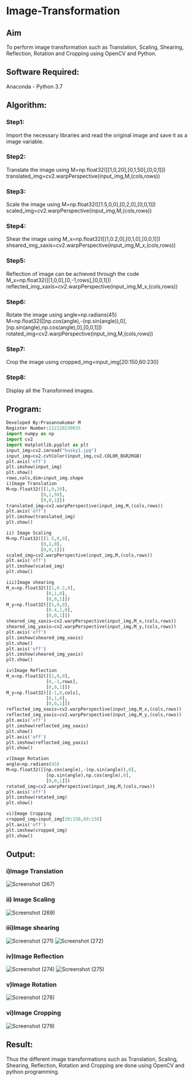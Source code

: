 # Image-Transformation
## Aim
To perform image transformation such as Translation, Scaling, Shearing, Reflection, Rotation and Cropping using OpenCV and Python.

## Software Required:
Anaconda - Python 3.7

## Algorithm:
### Step1:
Import the necessary libraries and read the original image and save it as a image variable.

### Step2:
Translate the image using
M=np.float32([[1,0,20],[0,1,50],[0,0,1]])
translated_img=cv2.warpPerspective(input_img,M,(cols,rows))

### Step3:
Scale the image using
M=np.float32([[1.5,0,0],[0,2,0],[0,0,1]])
scaled_img=cv2.warpPerspective(input_img,M,(cols,rows))

### Step4:
Shear the image using
M_x=np.float32([[1,0.2,0],[0,1,0],[0,0,1]])
sheared_img_xaxis=cv2.warpPerspective(input_img,M_x,(cols,rows))

### Step5:
Reflection of image can be achieved through the code
M_x=np.float32([[1,0,0],[0,-1,rows],[0,0,1]])
reflected_img_xaxis=cv2.warpPerspective(input_img,M_x,(cols,rows))

### Step6:
Rotate the image using
angle=np.radians(45)
M=np.float32([[np.cos(angle),-(np.sin(angle)),0],[np.sin(angle),np.cos(angle),0],[0,0,1]])
rotated_img=cv2.warpPerspective(input_img,M,(cols,rows))

### Step7:
Crop the image using
cropped_img=input_img[20:150,60:230]

### Step8:
Display all the Transformed images.

## Program:
```python
Developed By:Prasannakumar M
Register Number:212220230035
import numpy as np
import cv2
import matplotlib.pyplot as plt
input_img=cv2.imread("husky1.jpg")
input_img=cv2.cvtColor(input_img,cv2.COLOR_BGR2RGB)
plt.axis('off')
plt.imshow(input_img)
plt.show()
rows,cols,dim=input_img.shape
i)Image Translation
M=np.float32([[1,0,20],
             [0,1,50],
             [0,0,1]])
translated_img=cv2.warpPerspective(input_img,M,(cols,rows))
plt.axis('off')
plt.imshow(translated_img)
plt.show()

ii) Image Scaling
M=np.float32([[1.5,0,0],
             [0,2,0],
             [0,0,1]])
scaled_img=cv2.warpPerspective(input_img,M,(cols,rows))
plt.axis('off')
plt.imshow(scaled_img)
plt.show()

iii)Image shearing
M_x=np.float32([[1,0.2,0],
               [0,1,0],
               [0,0,1]])
M_y=np.float32([[1,0,0],
               [0.4,1,0],
               [0,0,1]])
sheared_img_xaxis=cv2.warpPerspective(input_img,M_x,(cols,rows))
sheared_img_yaxis=cv2.warpPerspective(input_img,M_y,(cols,rows))
plt.axis('off')
plt.imshow(sheared_img_xaxis)
plt.show()
plt.axis('off')
plt.imshow(sheared_img_yaxis)
plt.show()

iv)Image Reflection
M_x=np.float32([[1,0,0],
               [0,-1,rows],
               [0,0,1]])
M_y=np.float32([[-1,0,cols],
               [0,1,0],
               [0,0,1]])
reflected_img_xaxis=cv2.warpPerspective(input_img,M_x,(cols,rows))
reflected_img_yaxis=cv2.warpPerspective(input_img,M_y,(cols,rows))
plt.axis('off')
plt.imshow(reflected_img_xaxis)
plt.show()
plt.axis('off')
plt.imshow(reflected_img_yaxis)
plt.show()

v)Image Rotation
angle=np.radians(45)
M=np.float32([[np.cos(angle),-(np.sin(angle)),0],
               [np.sin(angle),np.cos(angle),0],
               [0,0,1]])
rotated_img=cv2.warpPerspective(input_img,M,(cols,rows))
plt.axis('off')
plt.imshow(rotated_img)
plt.show()

vi)Image Cropping
cropped_img=input_img[20:150,60:230]
plt.axis('off')
plt.imshow(cropped_img)
plt.show()

```
## Output:
### i)Image Translation
![Screenshot (267)](https://user-images.githubusercontent.com/75235090/166096475-f26f06ca-07dd-4f07-b4d7-d52568717e23.png)

### ii) Image Scaling
![Screenshot (269)](https://user-images.githubusercontent.com/75235090/166096514-581c663b-066b-4e1a-8376-f023993c50eb.png)


### iii)Image shearing
![Screenshot (271)](https://user-images.githubusercontent.com/75235090/166096548-5e5d4c15-be6d-4add-a087-b9b81dc18dba.png)
![Screenshot (272)](https://user-images.githubusercontent.com/75235090/166096592-5d812e53-26f3-4785-8611-2e8c567cd26d.png)

### iv)Image Reflection
![Screenshot (274)](https://user-images.githubusercontent.com/75235090/166096672-13f8b9ce-8854-4c5b-b7ef-d1395ef20bb0.png)
![Screenshot (275)](https://user-images.githubusercontent.com/75235090/166096678-f6fa0292-8a6a-4201-be10-b00f1f754aaf.png)

### v)Image Rotation
![Screenshot (278)](https://user-images.githubusercontent.com/75235090/166096715-45199d31-51c8-4a74-b87d-26ebb8c1809e.png)


### vi)Image Cropping
![Screenshot (279)](https://user-images.githubusercontent.com/75235090/166096750-9e1251ea-7fe1-42c6-bb29-9832394672c7.png)


## Result: 

Thus the different image transformations such as Translation, Scaling, Shearing, Reflection, Rotation and Cropping are done using OpenCV and python programming.

